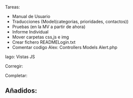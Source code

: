 
Tareas:  

- Manual de Usuario  
- Traducciones (Model(categorias, prioridades, contactos))  
- Pruebas (en la MV a partir de ahora)
- Informe Individual  
- Mover carpetas css,js e img  
- Crear fichero READMELogin.txt
- Comentar codigo
Alex:
Controllers
Models
Alert.php

Iago:
Vistas
JS

Corregir:  

	
Completar:  


Añadidos:  
-  
